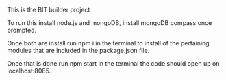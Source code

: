 This is the BIT builder project

To run this install node.js and mongoDB, install mongoDB compass once prompted.

Once both are install run npm i in the terminal to install of the pertaining modules that are included in the package.json file.

Once that is done run npm start in the terminal the code should open up on localhost:8085.
